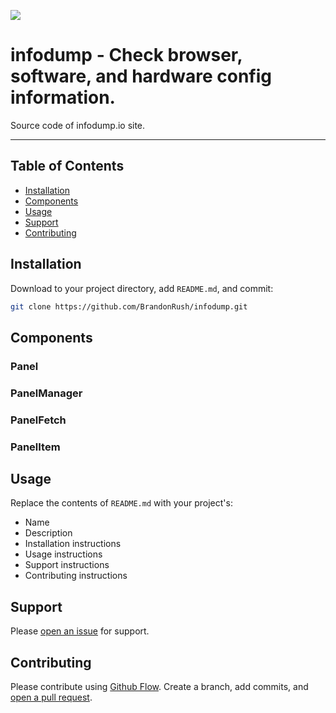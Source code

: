 ![](logo.png)

# infodump - Check browser, software, and hardware config information.

Source code of infodump.io site.

---

## Table of Contents

- [Installation](#installation)
- [Components](#components)
- [Usage](#usage)
- [Support](#support)
- [Contributing](#contributing)

## Installation

Download to your project directory, add `README.md`, and commit:

```sh
git clone https://github.com/BrandonRush/infodump.git
```

## Components

### Panel

### PanelManager

### PanelFetch

### PanelItem

## Usage

Replace the contents of `README.md` with your project's:

- Name
- Description
- Installation instructions
- Usage instructions
- Support instructions
- Contributing instructions

## Support

Please [open an issue](https://github.com/BrandonRush/infodump) for support.

## Contributing

Please contribute using [Github Flow](https://guides.github.com/introduction/flow/). Create a branch, add commits, and [open a pull request](https://github.com/BrandonRush/infodump).
